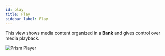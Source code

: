 ```yaml
---
id: play
title: Play
sidebar_label: Play
---
```


This view shows media content organized in a **Bank** and gives control over media playback.

![Prism Player](/prism-images/play/player-play-view.png)